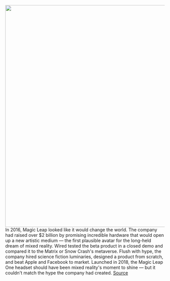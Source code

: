 <img src='https://cdn.vox-cdn.com/thumbor/sRoed1AXDEwzu46f7JgyozroEkY=/0x0:3000x2128/1200x675/filters:focal(1357x718:1837x1198)/cdn.vox-cdn.com/uploads/chorus_image/image/66940432/480232452.jpg.0.jpg' width='700px' /><br/>
In 2016, Magic Leap looked like it would change the world. The company had raised over $2 billion by promising incredible hardware that would open up a new artistic medium — the first plausible avatar for the long-held dream of mixed reality. Wired tested the beta product in a closed demo and compared it to the Matrix or Snow Crash's metaverse. Flush with hype, the company hired science fiction luminaries, designed a product from scratch, and beat Apple and Facebook to market. Launched in 2018, the Magic Leap One headset should have been mixed reality's moment to shine — but it couldn't match the hype the company had created.
<a href='https://www.theverge.com/2020/6/16/21274638/magic-leap-app-store-partnerships-update'> Source <a/>